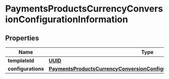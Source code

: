 
# PaymentsProductsCurrencyConversionConfigurationInformation

## Properties
Name | Type | Description | Notes
------------ | ------------- | ------------- | -------------
**templateId** | [**UUID**](UUID.md) |  |  [optional]
**configurations** | [**PaymentsProductsCurrencyConversionConfigurationInformationConfigurations**](PaymentsProductsCurrencyConversionConfigurationInformationConfigurations.md) |  |  [optional]




